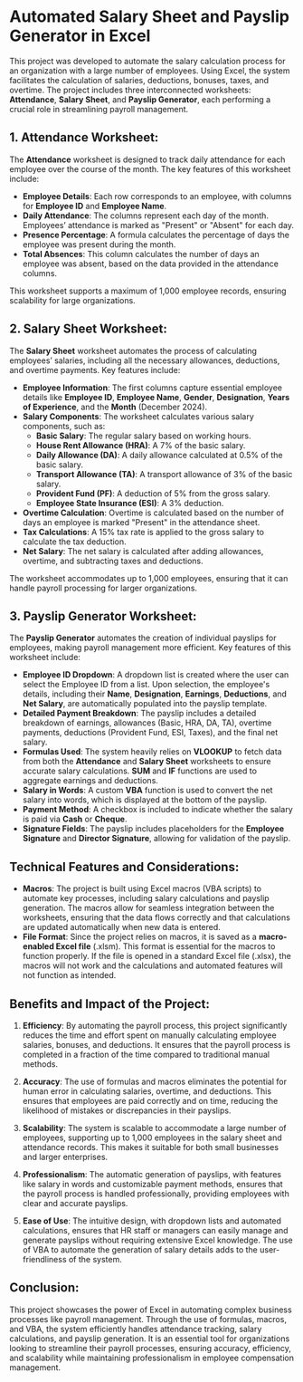 # Automated Salary Sheet and Payslip Generator in Excel

This project was developed to automate the salary calculation process for an organization with a large number of employees. Using Excel, the system facilitates the calculation of salaries, deductions, bonuses, taxes, and overtime. The project includes three interconnected worksheets: **Attendance**, **Salary Sheet**, and **Payslip Generator**, each performing a crucial role in streamlining payroll management.

## 1. Attendance Worksheet:
The **Attendance** worksheet is designed to track daily attendance for each employee over the course of the month. The key features of this worksheet include:

- **Employee Details**: Each row corresponds to an employee, with columns for **Employee ID** and **Employee Name**.
- **Daily Attendance**: The columns represent each day of the month. Employees’ attendance is marked as "Present" or "Absent" for each day.
- **Presence Percentage**: A formula calculates the percentage of days the employee was present during the month.
- **Total Absences**: This column calculates the number of days an employee was absent, based on the data provided in the attendance columns.

This worksheet supports a maximum of 1,000 employee records, ensuring scalability for large organizations.

## 2. Salary Sheet Worksheet:
The **Salary Sheet** worksheet automates the process of calculating employees’ salaries, including all the necessary allowances, deductions, and overtime payments. Key features include:

- **Employee Information**: The first columns capture essential employee details like **Employee ID**, **Employee Name**, **Gender**, **Designation**, **Years of Experience**, and the **Month** (December 2024).
- **Salary Components**: The worksheet calculates various salary components, such as:
  - **Basic Salary**: The regular salary based on working hours.
  - **House Rent Allowance (HRA)**: A 7% of the basic salary.
  - **Daily Allowance (DA)**: A daily allowance calculated at 0.5% of the basic salary.
  - **Transport Allowance (TA)**: A transport allowance of 3% of the basic salary.
  - **Provident Fund (PF)**: A deduction of 5% from the gross salary.
  - **Employee State Insurance (ESI)**: A 3% deduction.
- **Overtime Calculation**: Overtime is calculated based on the number of days an employee is marked "Present" in the attendance sheet.
- **Tax Calculations**: A 15% tax rate is applied to the gross salary to calculate the tax deduction.
- **Net Salary**: The net salary is calculated after adding allowances, overtime, and subtracting taxes and deductions.

The worksheet accommodates up to 1,000 employees, ensuring that it can handle payroll processing for larger organizations.

## 3. Payslip Generator Worksheet:
The **Payslip Generator** automates the creation of individual payslips for employees, making payroll management more efficient. Key features of this worksheet include:

- **Employee ID Dropdown**: A dropdown list is created where the user can select the Employee ID from a list. Upon selection, the employee's details, including their **Name**, **Designation**, **Earnings**, **Deductions**, and **Net Salary**, are automatically populated into the payslip template.
- **Detailed Payment Breakdown**: The payslip includes a detailed breakdown of earnings, allowances (Basic, HRA, DA, TA), overtime payments, deductions (Provident Fund, ESI, Taxes), and the final net salary.
- **Formulas Used**: The system heavily relies on **VLOOKUP** to fetch data from both the **Attendance** and **Salary Sheet** worksheets to ensure accurate salary calculations. **SUM** and **IF** functions are used to aggregate earnings and deductions.
- **Salary in Words**: A custom **VBA** function is used to convert the net salary into words, which is displayed at the bottom of the payslip.
- **Payment Method**: A checkbox is included to indicate whether the salary is paid via **Cash** or **Cheque**.
- **Signature Fields**: The payslip includes placeholders for the **Employee Signature** and **Director Signature**, allowing for validation of the payslip.

## Technical Features and Considerations:

- **Macros**: The project is built using Excel macros (VBA scripts) to automate key processes, including salary calculations and payslip generation. The macros allow for seamless integration between the worksheets, ensuring that the data flows correctly and that calculations are updated automatically when new data is entered.
- **File Format**: Since the project relies on macros, it is saved as a **macro-enabled Excel file** (.xlsm). This format is essential for the macros to function properly. If the file is opened in a standard Excel file (.xlsx), the macros will not work and the calculations and automated features will not function as intended.

## Benefits and Impact of the Project:

1. **Efficiency**: By automating the payroll process, this project significantly reduces the time and effort spent on manually calculating employee salaries, bonuses, and deductions. It ensures that the payroll process is completed in a fraction of the time compared to traditional manual methods.
  
2. **Accuracy**: The use of formulas and macros eliminates the potential for human error in calculating salaries, overtime, and deductions. This ensures that employees are paid correctly and on time, reducing the likelihood of mistakes or discrepancies in their payslips.

3. **Scalability**: The system is scalable to accommodate a large number of employees, supporting up to 1,000 employees in the salary sheet and attendance records. This makes it suitable for both small businesses and larger enterprises.

4. **Professionalism**: The automatic generation of payslips, with features like salary in words and customizable payment methods, ensures that the payroll process is handled professionally, providing employees with clear and accurate payslips.

5. **Ease of Use**: The intuitive design, with dropdown lists and automated calculations, ensures that HR staff or managers can easily manage and generate payslips without requiring extensive Excel knowledge. The use of VBA to automate the generation of salary details adds to the user-friendliness of the system.

## Conclusion:
This project showcases the power of Excel in automating complex business processes like payroll management. Through the use of formulas, macros, and VBA, the system efficiently handles attendance tracking, salary calculations, and payslip generation. It is an essential tool for organizations looking to streamline their payroll processes, ensuring accuracy, efficiency, and scalability while maintaining professionalism in employee compensation management.

